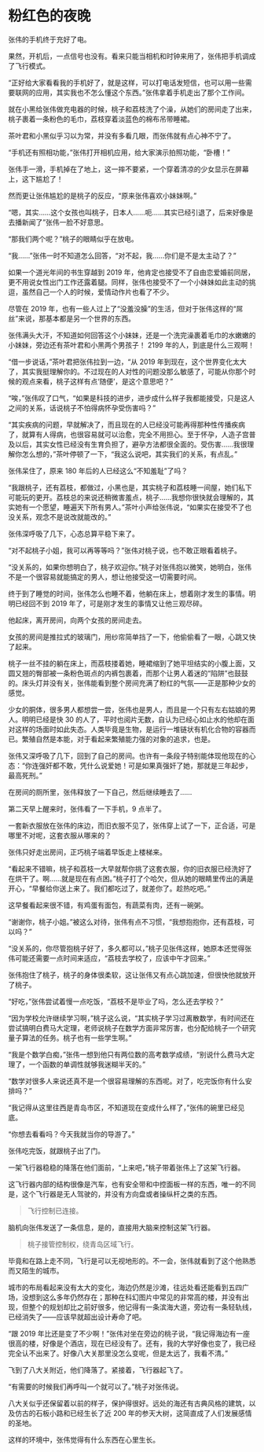 # 粉红色的夜晚

张伟的手机终于充好了电。

果然，开机后，一点信号也没有。看来只能当相机和时钟来用了，张伟把手机调成了飞行模式。

“正好给大家看看我的手机好了，就是这样，可以打电话发短信，也可以用一些需要联网的应用，其实我也不怎么懂这个东西。”张伟拿着手机走出了那个工作间。

就在小黑给张伟做充电器的时候，桃子和荔枝洗了个澡，从她们的房间走了出来，桃子裹着一条粉色的毛巾，荔枝穿着淡蓝色的棉布吊带睡裙。

茶叶君和小黑似乎习以为常，并没有多看几眼，而张伟就有点心神不宁了。

“手机还有照相功能，”张伟打开相机应用，给大家演示拍照功能，“卧槽！”

张伟手一滑，手机掉在了地上，这一摔不要紧，一个穿着清凉的少女显示在屏幕上，这下尴尬了！

然而更让张伟尴尬的是桃子的反应，“原来张伟喜欢小妹妹啊。”

“嗯，其实……这个女孩也叫桃子，日本人……呃……其实已经引退了，后来好像是去播新闻了”张伟一脸不好意思。

“那我们两个呢？”桃子的眼睛似乎在放电。

“我……”张伟一时不知道怎么回答，“对不起，我……你们是不是太主动了？”

如果一个道光年间的书生穿越到 2019 年，他肯定也接受不了自由恋爱婚前同居，更不用说女性出门工作还露着腿。同样，张伟也接受不了一个小妹妹如此主动的挑逗，虽然自己一个人的时候，爱情动作片也看了不少。

尽管在 2019 年，也有一些人过上了“没羞没臊”的生活，但对于张伟这样的“屌丝”来说，那基本都是另一个世界的东西。

张伟满头大汗，不知道如何回答这个小妹妹，还是一个洗完澡裹着毛巾的水嫩嫩的小妹妹，旁边还有茶叶君和小黑两个男孩子！ 2199 年的人，到底是什么三观啊！

“借一步说话，”茶叶君把张伟拉到一边，“从 2019 年到现在，这个世界变化太大了，其实我挺理解你的。不过现在的人对性的问题没那么敏感了，可能从你那个时候的观点来看，桃子这样有点‘随便’，是这个意思吧？”

“唉，”张伟叹了口气，“如果是科技的进步，进步成什么样子我都能接受，只是这人之间的关系，话说桃子不怕得病怀孕受伤害吗？”

“其实疾病的问题，早就解决了，而且现在的人已经没可能再得那种性传播疾病了，就算有人得病，也很容易就可以治愈，完全不用担心。至于怀孕，人造子宫普及以后，其实女性已经没有生育负担了，避孕方法都很全面的。受伤害……我很理解你怎么想的，”茶叶停顿了一下，“我这么说吧，其实我们的关系，有点乱。”

张伟呆住了，原来 180 年后的人已经这么“不知羞耻”了吗？

“我跟桃子，还有荔枝，都做过，小黑也是，其实桃子和荔枝睡一间屋，她们私下可能玩的更开。荔枝总的来说还稍微害羞点，桃子……我想你很快就会理解的，其实她有一个愿望，睡遍天下所有男人。”茶叶小声给张伟说，“如果实在接受不了也没关系，观念不是说改就能改的。”

张伟深呼吸了几下，心态总算平稳下来了。

“对不起桃子小姐，我可以再等等吗？”张伟对桃子说，也不敢正眼看着桃子。

“没关系的，如果你想明白了，桃子欢迎你。”桃子对张伟抱以微笑，她明白，张伟不是一个很容易就能搞定的男人，想让他接受这一切需要时间。

终于到了睡觉的时间，张伟怎么也睡不着，他躺在床上，想着刚才发生的事情。明明已经回不到 2019 年了，可是刚才发生的事情又让他三观尽碎。

他起床，离开房间，向两个女孩的房间走去。

女孩的房间是推拉式的玻璃门，用纱帘简单挡了一下，他偷偷看了一眼，心跳又快了起来。

桃子一丝不挂的躺在床上，而荔枝搂着她，睡裙缩到了她平坦结实的小腹上面，又圆又翘的臀部被一条粉色斑点的内裤包裹着，而那个让男人着迷的“陷阱”也鼓鼓的。床头灯并没有关，张伟能看到整个房间充满了粉红的气氛——正是那种少女的感觉。

少女的胴体，很多男人都想尝一尝，张伟也是男人，而且是一个只有左右姑娘的男人。明明已经是快 30 的人了，平时也阅片无数，自认为已经心如止水的他却在面对这样的场面时如此失态。人类毕竟是生物，是运行一堆链状有机化合物的容器而已。繁殖自然是本能，对于看起来繁殖能力强的对象的追求，也是。

张伟又深呼吸了几下，回到了自己的房间。也许有一条段子特别能体现他现在的心态：“你连强奸都不敢，凭什么说爱她！可是如果真强奸了她，那就是三年起步，最高死刑。”

在房间的厕所里，张伟释放了一下自己，然后继续睡去了……

第二天早上醒来时，张伟看了一下手机，9 点半了。

一套新衣服放在张伟的床边，而旧衣服不见了，张伟穿上试了一下，正合适，可是哪里不对呢，这套衣服从哪来的？

张伟只好走出房间，正巧桃子端着早饭走上楼梯来。

“看起来不错嘛，桃子和荔枝一大早就帮你挑了这套衣服，你的旧衣服已经洗好了在烘干了。啊……就是现在有点困。”桃子打了个哈欠，但从她的眼睛里传出的满是开心，“早餐给你送上来了。我们都吃过了，就差你了。趁热吃吧。”

这早餐看起来很不错，有鸡蛋有面包，有蔬菜有肉，还有一碗粥。

“谢谢你，桃子小姐。”被这么对待，张伟有点不习惯，“我想抱抱你，还有荔枝，可以吗？”

“没关系的，你尽管抱桃子好了，多久都可以，”桃子见张伟这样，她原本还觉得张伟可能还需要一点时间来适应，“荔枝去学校了，应该中午才回来。”

张伟抱住了桃子，桃子的身体很柔软，这让张伟又有点心跳加速，但很快他就放开了桃子。

“好吃，”张伟尝试着慢一点吃饭，“荔枝不是毕业了吗，怎么还去学校？”

“因为学校允许继续学习啊，”桃子这么说，“其实桃子学习过离散数学，有时间还在尝试搞明白费马大定理，老师说桃子在数学方面非常厉害，也分配给桃子一个研究量子算法的任务。桃子也有一些学生啊。”

“我是个数学白痴，”张伟一想到他只有两位数的高考数学成绩，“别说什么费马大定理了，一个函数的单调性就够我迷糊半天的。”

“数学对很多人来说还真不是一个很容易理解的东西呢。对了，吃完饭你有什么安排吗？”

“我记得从这里往西是青岛市区，不知道现在变成什么样了，”张伟的碗里已经见底。

“你想去看看吗？今天我就当你的导游了。”

张伟吃完饭，就跟桃子出了门。

一架飞行器稳稳的降落在他们面前，“上来吧，”桃子带着张伟上了这架飞行器。

这飞行器内部的结构很像是汽车，也有安全带和中控面板一样的东西，唯一的不同是，这个飞行器是无人驾驶的，并没有方向盘或者操纵杆之类的东西。

> 飞行控制已连接。

脑机向张伟发送了一条信息，是的，直接用大脑来控制这架飞行器。

> 桃子接管控制权，绕青岛区域飞行。

毕竟和在路上走不同，飞行是可以无视地形的。不一会，张伟就看到了这个他熟悉而又陌生的城市。

城市的布局看起来没有太大的变化，海边仍然是沙滩，往远处看还能看到五四广场，没想到这么多年仍然存在；那种在科幻图片中常见的非常高的楼，并没有出现，但整个的规划却比之前好很多，他记得有一条滨海大道，旁边有一条轻轨线，已经消失了——应该早就超出设计寿命了吧。

“跟 2019 年比还是变了不少啊！”张伟对坐在旁边的桃子说，“我记得海边有一座很高的楼，好像是个酒店，现在已经没有了。还有，我的大学好像也变了，我已经完全认不出来了。好像八大关那里没怎么变呢，但是太远了，我看不清。”

飞到了八大关附近，他们降落了。紧接着，飞行器起飞了。

“有需要的时候我们再呼叫一个就可以了。”桃子对张伟说。

八大关似乎还保留着以前的样子，保护得很好。远处的海还有古典风格的建筑，以及仿古的石板小路和已经生长了近 200 年的参天大树，这简直成了人们发展感情的圣地。

这样的环境中，张伟觉得有什么东西在心里生长。
